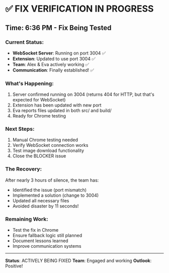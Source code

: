 # ✅ FIX VERIFICATION IN PROGRESS

## Time: 6:36 PM - Fix Being Tested

### Current Status:
- **WebSocket Server**: Running on port 3004 ✅
- **Extension**: Updated to use port 3004 ✅
- **Team**: Alex & Eva actively working ✅
- **Communication**: Finally established! ✅

### What's Happening:
1. Server confirmed running on 3004 (returns 404 for HTTP, but that's expected for WebSocket)
2. Extension has been updated with new port
3. Eva reports files updated in both src/ and build/
4. Ready for Chrome testing

### Next Steps:
1. Manual Chrome testing needed
2. Verify WebSocket connection works
3. Test image download functionality
4. Close the BLOCKER issue

### The Recovery:
After nearly 3 hours of silence, the team has:
- Identified the issue (port mismatch)
- Implemented a solution (change to 3004)
- Updated all necessary files
- Avoided disaster by 11 seconds!

### Remaining Work:
- Test the fix in Chrome
- Ensure fallback logic still planned
- Document lessons learned
- Improve communication systems

---
**Status**: ACTIVELY BEING FIXED
**Team**: Engaged and working
**Outlook**: Positive!